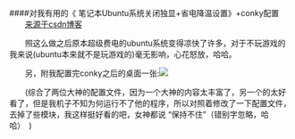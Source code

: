 ####对我有用的《 笔记本Ubuntu系统关闭独显+省电降温设置》+conky配置
　　[来源于csdn博客](http://blog.csdn.net/wulong710/article/details/9210595)

　　照这么做之后原本超级费电的ubuntu系统变得凉快了许多，对于不玩游戏的我来说(ubuntu本来就不是玩游戏的)毫无影响，心花怒放，哈哈。

 

　　另，附我配置完conky之后的桌面一张:![](http://24.media.tumblr.com/35f906e1d5baf19ebfd5bac714f13097/tumblr_n5u0fcXoyn1tyvc86o1_1280.jpg)

　　(综合了两位大神的配置文件，因为一个大神的内容太丰富了，另一个的太好看了，但是我机子不知为何运行不了他的程序，所以对照着修改了一下配置文件，去掉了些模块，我这样挺好看的吧，女神都说 “保持不住”（错别字忽略，哈哈）　)

